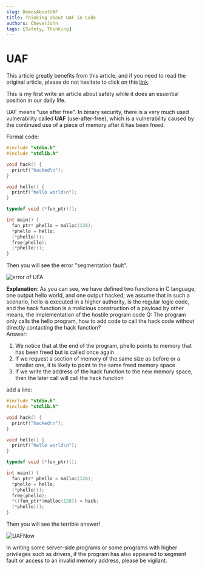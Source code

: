 ```yaml
---
slug: DemosAboutUAF
title: Thinking about UAF in Code
authors: CheverJohn
tags: [Safety, Thinking]
---
```


# UAF

This article greatly benefits from this article, and if you need to read the original article, please do not hesitate to click on this [link](https://www.zhihu.com/question/531243779/answer/2469998116).

This is my first write an article about safety while it does an essential position in our daily life.

UAF means "use after free". In binary security, there is a very much used vulnerability called **UAF** (use-after-free), which is a vulnerability caused by the continued use of a piece of memory after it has been freed.

Formal code:

```c
#include "stdio.h"
#include "stdlib.h"

void hack() {
  printf("hacked\n");
}

void hello() {
  printf("hello world\n");
}

typedef void (*fun_ptr)();

int main() {
  fun_ptr* phello = malloc(128);
  *phello = hello;
  (*phello)();
  free(phello);
  (*phello)();
}
```

Then you will see the error "segmentation fault".

![error of UFA](/img/2022-05-04-DemoAboutUAF/errorOfUFA.png)

**Explanation**: As you can see, we have defined two functions in C language, one output hello world, and one output hacked; we assume that in such a scenario, hello is executed in a higher authority, is the regular logic code, and the hack function is a malicious construction of a payload by other means, the implementation of the hostile program code   Q: The program only calls the hello program, how to add code to call the hack code without directly contacting the hack function?   
Answer:

1. We notice that at the end of the program, phello points to memory that has been freed but is called once again       
2. If we request a section of memory of the same size as before or a smaller one, it is likely to point to the same freed memory space       
3. If we write the address of the hack function to the new memory space, then the later call will call the hack function

add a line:

```c
#include "stdio.h"
#include "stdlib.h"

void hack() {
  printf("hacked\n");
}

void hello() {
  printf("hello world\n");
}

typedef void (*fun_ptr)();

int main() {
  fun_ptr* phello = malloc(128);
  *phello = hello;
  (*phello)();
  free(phello);
  *((fun_ptr*)malloc(128)) = hack;
  (*phello)();
}
```

Then you will see the terrible answer!

![UAFNow](/img/2022-05-04-DemoAboutUAF/UAFNow.png)

In writing some server-side programs or some programs with higher privileges such as drivers, if the program has also appeared to segment fault or access to an invalid memory address, please be vigilant.

